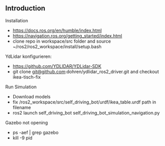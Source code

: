 ## Introduction

Installation
* https://docs.ros.org/en/humble/index.html
* https://navigation.ros.org/getting_started/index.html
* clone repo in workspace/src folder and source ~/ros2/ros2_workspace/install/setup.bash

YdLidar konfigurieren:
* https://github.com/YDLIDAR/YDLidar-SDK
* git clone git@github.com:dohren/ydlidar_ros2_driver.git and checkout ikea-tisch-fix

Run Simulation
* Download models
* fix /ros2_workspace/src/self_driving_bot/urdf/ikea_table.urdf path in filename
* ros2 launch self_driving_bot self_driving_bot_simulation_navigation.py

Gazebo not opening
* ps -aef | grep gazebo 
* kill -9 pid